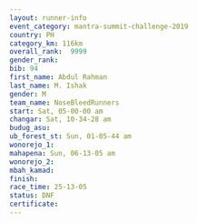 ```yaml
---
layout: runner-info 
event_category: mantra-summit-challenge-2019 
country: PH
category_km: 116km 
overall_rank:  9999
gender_rank: 
bib: 94
first_name: Abdul Rahman
last_name: M. Ishak
gender: M
team_name: NoseBleedRunners
start: Sat, 05-00-00 am
changar: Sat, 10-34-28 am
budug_asu: 
ub_forest_st: Sun, 01-05-44 am
wonorejo_1: 
mahapena: Sun, 06-13-05 am
wonorejo_2: 
mbah_kamad: 
finish: 
race_time: 25-13-05
status: DNF
certificate: 
---
```


